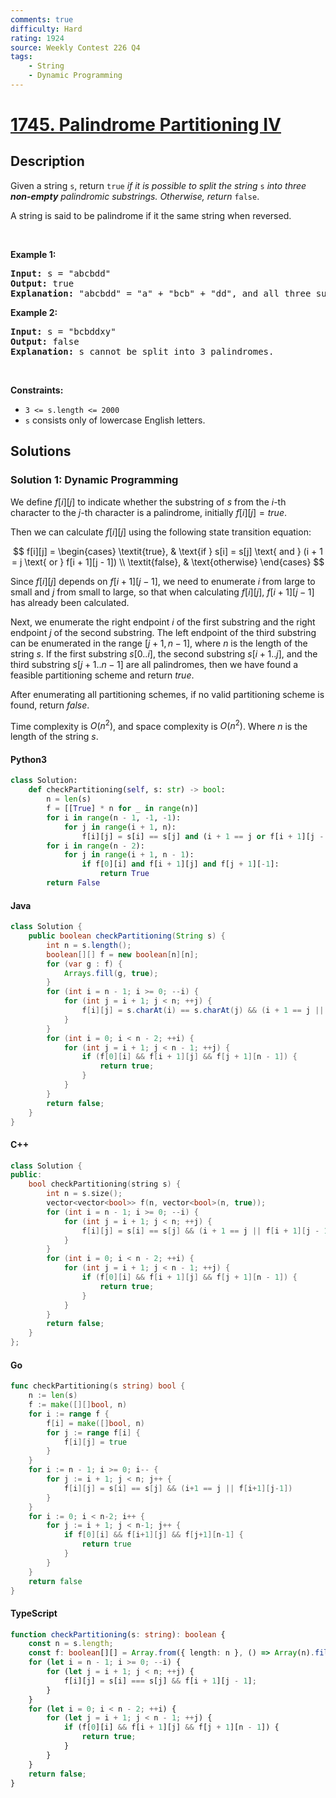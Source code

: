 ```yaml
---
comments: true
difficulty: Hard
rating: 1924
source: Weekly Contest 226 Q4
tags:
    - String
    - Dynamic Programming
---
```


<!-- problem:start -->

# [1745. Palindrome Partitioning IV](https://leetcode.com/problems/palindrome-partitioning-iv)

## Description

<!-- description:start -->

<p>Given a string <code>s</code>, return <code>true</code> <em>if it is possible to split the string</em> <code>s</code> <em>into three <strong>non-empty</strong> palindromic substrings. Otherwise, return </em><code>false</code>.​​​​​</p>

<p>A string is said to be palindrome if it the same string when reversed.</p>

<p>&nbsp;</p>
<p><strong class="example">Example 1:</strong></p>

<pre>
<strong>Input:</strong> s = &quot;abcbdd&quot;
<strong>Output:</strong> true
<strong>Explanation: </strong>&quot;abcbdd&quot; = &quot;a&quot; + &quot;bcb&quot; + &quot;dd&quot;, and all three substrings are palindromes.
</pre>

<p><strong class="example">Example 2:</strong></p>

<pre>
<strong>Input:</strong> s = &quot;bcbddxy&quot;
<strong>Output:</strong> false
<strong>Explanation: </strong>s cannot be split into 3 palindromes.
</pre>

<p>&nbsp;</p>
<p><strong>Constraints:</strong></p>

<ul>
	<li><code>3 &lt;= s.length &lt;= 2000</code></li>
	<li><code>s</code>​​​​​​ consists only of lowercase English letters.</li>
</ul>

<!-- description:end -->

## Solutions

<!-- solution:start -->

### Solution 1: Dynamic Programming

We define $f[i][j]$ to indicate whether the substring of $s$ from the $i$-th character to the $j$-th character is a palindrome, initially $f[i][j] = \textit{true}$.

Then we can calculate $f[i][j]$ using the following state transition equation:

$$
f[i][j] = \begin{cases}
\textit{true}, & \text{if } s[i] = s[j] \text{ and } (i + 1 = j \text{ or } f[i + 1][j - 1]) \\
\textit{false}, & \text{otherwise}
\end{cases}
$$

Since $f[i][j]$ depends on $f[i + 1][j - 1]$, we need to enumerate $i$ from large to small and $j$ from small to large, so that when calculating $f[i][j]$, $f[i + 1][j - 1]$ has already been calculated.

Next, we enumerate the right endpoint $i$ of the first substring and the right endpoint $j$ of the second substring. The left endpoint of the third substring can be enumerated in the range $[j + 1, n - 1]$, where $n$ is the length of the string $s$. If the first substring $s[0..i]$, the second substring $s[i+1..j]$, and the third substring $s[j+1..n-1]$ are all palindromes, then we have found a feasible partitioning scheme and return $\textit{true}$.

After enumerating all partitioning schemes, if no valid partitioning scheme is found, return $\textit{false}$.

Time complexity is $O(n^2)$, and space complexity is $O(n^2)$. Where $n$ is the length of the string $s$.

<!-- tabs:start -->

#### Python3

```python
class Solution:
    def checkPartitioning(self, s: str) -> bool:
        n = len(s)
        f = [[True] * n for _ in range(n)]
        for i in range(n - 1, -1, -1):
            for j in range(i + 1, n):
                f[i][j] = s[i] == s[j] and (i + 1 == j or f[i + 1][j - 1])
        for i in range(n - 2):
            for j in range(i + 1, n - 1):
                if f[0][i] and f[i + 1][j] and f[j + 1][-1]:
                    return True
        return False
```

#### Java

```java
class Solution {
    public boolean checkPartitioning(String s) {
        int n = s.length();
        boolean[][] f = new boolean[n][n];
        for (var g : f) {
            Arrays.fill(g, true);
        }
        for (int i = n - 1; i >= 0; --i) {
            for (int j = i + 1; j < n; ++j) {
                f[i][j] = s.charAt(i) == s.charAt(j) && (i + 1 == j || f[i + 1][j - 1]);
            }
        }
        for (int i = 0; i < n - 2; ++i) {
            for (int j = i + 1; j < n - 1; ++j) {
                if (f[0][i] && f[i + 1][j] && f[j + 1][n - 1]) {
                    return true;
                }
            }
        }
        return false;
    }
}
```

#### C++

```cpp
class Solution {
public:
    bool checkPartitioning(string s) {
        int n = s.size();
        vector<vector<bool>> f(n, vector<bool>(n, true));
        for (int i = n - 1; i >= 0; --i) {
            for (int j = i + 1; j < n; ++j) {
                f[i][j] = s[i] == s[j] && (i + 1 == j || f[i + 1][j - 1]);
            }
        }
        for (int i = 0; i < n - 2; ++i) {
            for (int j = i + 1; j < n - 1; ++j) {
                if (f[0][i] && f[i + 1][j] && f[j + 1][n - 1]) {
                    return true;
                }
            }
        }
        return false;
    }
};
```

#### Go

```go
func checkPartitioning(s string) bool {
	n := len(s)
	f := make([][]bool, n)
	for i := range f {
		f[i] = make([]bool, n)
		for j := range f[i] {
			f[i][j] = true
		}
	}
	for i := n - 1; i >= 0; i-- {
		for j := i + 1; j < n; j++ {
			f[i][j] = s[i] == s[j] && (i+1 == j || f[i+1][j-1])
		}
	}
	for i := 0; i < n-2; i++ {
		for j := i + 1; j < n-1; j++ {
			if f[0][i] && f[i+1][j] && f[j+1][n-1] {
				return true
			}
		}
	}
	return false
}
```

#### TypeScript

```ts
function checkPartitioning(s: string): boolean {
    const n = s.length;
    const f: boolean[][] = Array.from({ length: n }, () => Array(n).fill(true));
    for (let i = n - 1; i >= 0; --i) {
        for (let j = i + 1; j < n; ++j) {
            f[i][j] = s[i] === s[j] && f[i + 1][j - 1];
        }
    }
    for (let i = 0; i < n - 2; ++i) {
        for (let j = i + 1; j < n - 1; ++j) {
            if (f[0][i] && f[i + 1][j] && f[j + 1][n - 1]) {
                return true;
            }
        }
    }
    return false;
}
```

<!-- tabs:end -->

<!-- solution:end -->

<!-- problem:end -->
